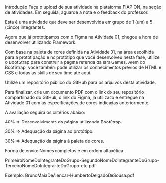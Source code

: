 Introdução
Faça o upload de sua atividade na plataforma FIAP ON, na seção de atividades. Em seguida, aguarde a nota e o feedback do professor.

Esta é uma atividade que deve ser desenvolvida em grupo de 1 (um) a 5 (cinco) integrantes.

Agora que já prototipamos com o Figma na Atividade 01, chegou a hora de desenvolver utilizando Framework.

Com base na paleta de cores definida na Atividade 01, na área escolhida para a prototipação e no protótipo que você desenvolveu nesta fase, utilize o BootStrap para construir a página referida da Iara Games. Além do BootStrap, você também pode utilizar os conhecimentos prévios de HTML e CSS e todas as skills de seu time até aqui.

Utilize um repositório público do GitHub para os arquivos desta atividade.

Para finalizar, crie um documento PDF com o link do seu repositório compartilhado do GitHub, o link do Figma, já utilizado e entregue na Atividade 01 com as especificações de cores indicadas anteriormente.

 

A avaliação seguirá os critérios abaixo:

40% => Desenvolvimento da página utilizando BootStrap.

30% => Adequação da página ao protótipo.

30% => Adequação da página à paleta de cores.

 

Forma de envio: Nomes completos e em ordem alfabética.

PrimeiroNomeDoIntegranteDoGrupo-SegundoNomeDoIntegranteDoGrupo-TerceiroNomeDoIntegranteDoGrupo-etc.pdf

Exemplo: BrunoMaiaDeAlencar-HumbertoDelgadoDeSousa.pdf
